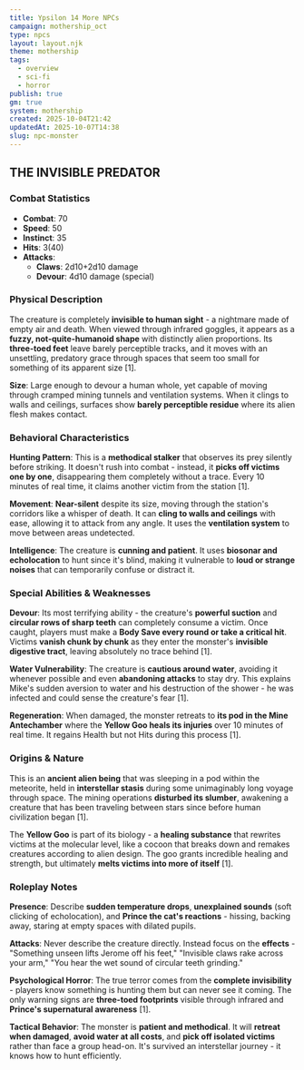 ```yaml
---
title: Ypsilon 14 More NPCs
campaign: mothership_oct
type: npcs
layout: layout.njk
theme: mothership
tags:
  - overview
  - sci-fi
  - horror
publish: true
gm: true
system: mothership
created: 2025-10-04T21:42
updatedAt: 2025-10-07T14:38
slug: npc-monster
---
```

## **THE INVISIBLE PREDATOR**

### **Combat Statistics**
- **Combat**: 70
- **Speed**: 50  
- **Instinct**: 35
- **Hits**: 3(40)
- **Attacks**: 
  - **Claws**: 2d10+2d10 damage
  - **Devour**: 4d10 damage (special)

### **Physical Description** 
The creature is completely **invisible to human sight** - a nightmare made of empty air and death. When viewed through infrared goggles, it appears as a **fuzzy, not-quite-humanoid shape** with distinctly alien proportions. Its **three-toed feet** leave barely perceptible tracks, and it moves with an unsettling, predatory grace through spaces that seem too small for something of its apparent size [1].

**Size**: Large enough to devour a human whole, yet capable of moving through cramped mining tunnels and ventilation systems. When it clings to walls and ceilings, surfaces show **barely perceptible residue** where its alien flesh makes contact.

### **Behavioral Characteristics**

**Hunting Pattern**: This is a **methodical stalker** that observes its prey silently before striking. It doesn't rush into combat - instead, it **picks off victims one by one**, disappearing them completely without a trace. Every 10 minutes of real time, it claims another victim from the station [1].

**Movement**: **Near-silent** despite its size, moving through the station's corridors like a whisper of death. It can **cling to walls and ceilings** with ease, allowing it to attack from any angle. It uses the **ventilation system** to move between areas undetected.

**Intelligence**: The creature is **cunning and patient**. It uses **biosonar and echolocation** to hunt since it's blind, making it vulnerable to **loud or strange noises** that can temporarily confuse or distract it.

### **Special Abilities & Weaknesses**

**Devour**: Its most terrifying ability - the creature's **powerful suction** and **circular rows of sharp teeth** can completely consume a victim. Once caught, players must make a **Body Save every round or take a critical hit**. Victims **vanish chunk by chunk** as they enter the monster's **invisible digestive tract**, leaving absolutely no trace behind [1].

**Water Vulnerability**: The creature is **cautious around water**, avoiding it whenever possible and even **abandoning attacks** to stay dry. This explains Mike's sudden aversion to water and his destruction of the shower - he was infected and could sense the creature's fear [1].

**Regeneration**: When damaged, the monster retreats to **its pod in the Mine Antechamber** where the **Yellow Goo heals its injuries** over 10 minutes of real time. It regains Health but not Hits during this process [1].

### **Origins & Nature**

This is an **ancient alien being** that was sleeping in a pod within the meteorite, held in **interstellar stasis** during some unimaginably long voyage through space. The mining operations **disturbed its slumber**, awakening a creature that has been traveling between stars since before human civilization began [1].

The **Yellow Goo** is part of its biology - a **healing substance** that rewrites victims at the molecular level, like a cocoon that breaks down and remakes creatures according to alien design. The goo grants incredible healing and strength, but ultimately **melts victims into more of itself** [1].

### **Roleplay Notes**

**Presence**: Describe **sudden temperature drops**, **unexplained sounds** (soft clicking of echolocation), and **Prince the cat's reactions** - hissing, backing away, staring at empty spaces with dilated pupils.

**Attacks**: Never describe the creature directly. Instead focus on the **effects** - "Something unseen lifts Jerome off his feet," "Invisible claws rake across your arm," "You hear the wet sound of circular teeth grinding."

**Psychological Horror**: The true terror comes from the **complete invisibility** - players know something is hunting them but can never see it coming. The only warning signs are **three-toed footprints** visible through infrared and **Prince's supernatural awareness** [1].

**Tactical Behavior**: The monster is **patient and methodical**. It will **retreat when damaged**, **avoid water at all costs**, and **pick off isolated victims** rather than face a group head-on. It's survived an interstellar journey - it knows how to hunt efficiently.
